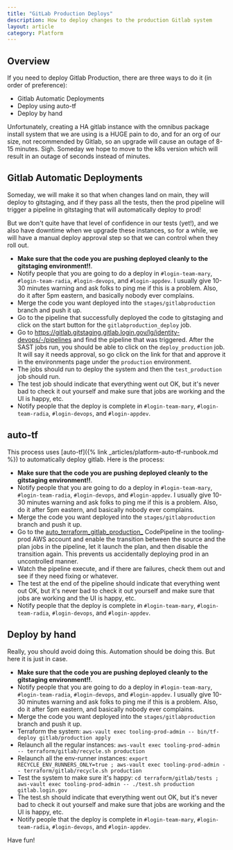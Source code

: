 ```yaml
---
title: "GitLab Production Deploys"
description: How to deploy changes to the production Gitlab system
layout: article
category: Platform
---
```


## Overview

If you need to deploy Gitlab Production, there are three ways to do it
(in order of preference):

* Gitlab Automatic Deployments
* Deploy using auto-tf
* Deploy by hand

Unfortunately, creating a HA gitlab instance with the omnibus package install
system that we are using is a HUGE pain to do, and for an org of our size, 
not recommended by Gitlab, so an upgrade will cause an outage of 8-15 minutes.
Sigh.  Someday we hope to move to the k8s version which will result in an outage
of seconds instead of minutes.

## Gitlab Automatic Deployments

Someday, we will make it so that when changes land on main, they will deploy to gitstaging,
and if they pass all the tests, then the prod pipeline will trigger a pipeline in gitstaging that will automatically deploy to prod!

But we don't quite have that level of confidence in our tests (yet!), and we also have
downtime when we upgrade these instances, so for a while,
we will have a manual deploy approval step so that we can control when they roll out.

* **Make sure that the code you are pushing deployed cleanly to the gitstaging environment!!**.
* Notify people that you are going to do a deploy in `#login-team-mary`, `#login-team-radia`,
  `#login-devops`, and `#login-appdev`.  I usually give 10-30 minutes warning and ask folks
  to ping me if this is a problem.  Also, do it after 5pm eastern, and basically nobody ever
  complains.
* Merge the code you want deployed into the `stages/gitlabproduction` branch and push it up.
* Go to the pipeline that successfully deployed the code to gitstaging and click on the start
  button for the `gitlabproduction_deploy` job.
* Go to https://gitlab.gitstaging.gitlab.login.gov/lg/identity-devops/-/pipelines and find
  the pipeline that was triggered.  After the SAST jobs run, you should be able to click on
  the `deploy_production` job.  It will say it needs approval, so go click on the link for
  that and approve it in the environments page under the `production` environment.
* The jobs should run to deploy the system and then the `test_production` job should run.
* The test job should indicate that everything went out OK, but
  it's never bad to check it out yourself and make sure that jobs are working and the UI
  is happy, etc.
* Notify people that the deploy is complete in `#login-team-mary`, `#login-team-radia`,
  `#login-devops`, and `#login-appdev`.

## auto-tf

This process uses [auto-tf]({% link _articles/platform-auto-tf-runbook.md %}) to
automatically deploy gitlab.  Here is the process:

* **Make sure that the code you are pushing deployed cleanly to the gitstaging environment!!**.
* Notify people that you are going to do a deploy in `#login-team-mary`, `#login-team-radia`,
  `#login-devops`, and `#login-appdev`.  I usually give 10-30 minutes warning and ask folks
  to ping me if this is a problem.  Also, do it after 5pm eastern, and basically nobody ever
  complains.
* Merge the code you want deployed into the `stages/gitlabproduction` branch and push it up.
* Go to the [auto_terraform_gitlab_production_](https://us-west-2.console.aws.amazon.com/codesuite/codepipeline/pipelines/auto_terraform_gitlab_production_/view?region=us-west-2) CodePipeline
  in the tooling-prod AWS account and enable the transition between the source and the
  plan jobs in the pipeline, let it launch the plan, and then disable the transition again.
  This prevents us accidentally deploying prod in an uncontrolled manner.
* Watch the pipeline execute, and if there are failures, check them out and see if they
  need fixing or whatever.
* The test at the end of the pipeline should indicate that everything went out OK, but
  it's never bad to check it out yourself and make sure that jobs are working and the UI
  is happy, etc.
* Notify people that the deploy is complete in `#login-team-mary`, `#login-team-radia`,
  `#login-devops`, and `#login-appdev`.

## Deploy by hand

Really, you should avoid doing this.  Automation should be doing this.  But
here it is just in case.

* **Make sure that the code you are pushing deployed cleanly to the gitstaging environment!!**.
* Notify people that you are going to do a deploy in `#login-team-mary`, `#login-team-radia`,
  `#login-devops`, and `#login-appdev`.  I usually give 10-30 minutes warning and ask folks
  to ping me if this is a problem.  Also, do it after 5pm eastern, and basically nobody ever
  complains.
* Merge the code you want deployed into the `stages/gitlabproduction` branch and push it up.
* Terraform the system:  `aws-vault exec tooling-prod-admin -- bin/tf-deploy gitlab/production apply`
* Relaunch all the regular instances: `aws-vault exec tooling-prod-admin -- terraform/gitlab/recycle.sh production`
* Relaunch all the env-runner instances: `export RECYCLE_ENV_RUNNERS_ONLY=true ; aws-vault exec tooling-prod-admin -- terraform/gitlab/recycle.sh production`
* Test the system to make sure it's happy: `cd terraform/gitlab/tests ; aws-vault exec tooling-prod-admin -- ./test.sh production gitlab.login.gov`
* The test.sh should indicate that everything went out OK, but
  it's never bad to check it out yourself and make sure that jobs are working and the UI
  is happy, etc.
* Notify people that the deploy is complete in `#login-team-mary`, `#login-team-radia`,
  `#login-devops`, and `#login-appdev`.

Have fun!
